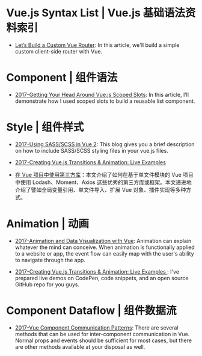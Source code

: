 # Vue.js Syntax List | Vue.js 基础语法资料索引

- [Let’s Build a Custom Vue Router](https://css-tricks.com/build-a-custom-vue-router/): In this article, we'll build a simple custom client-side router with Vue.

# Component | 组件语法

- [2017-Getting Your Head Around Vue.js Scoped Slots](https://parg.co/UPK): In this article, I’ll demonstrate how I used scoped slots to build a reusable list component.

# Style | 组件样式

- [2017-Using SASS/SCSS in Vue 2](https://medium.com/@mahesh.ks/using-sass-scss-in-vue-js-2-d472af0facf9): This blog gives you a brief description on how to include SASS/SCSS styling files in your vue.js files.

- [2017-Creating Vue.js Transitions & Animation: Live Examples](https://snipcart.com/blog/vuejs-transitions-animations)

- [在 Vue 项目中使用第三方库](https://parg.co/bf4)：本文介绍了如何在基于单文件模块的 Vue 项目中使用 Lodash、Moment、Axios 这些优秀的第三方库或框架。本文递进地介绍了譬如全局变量引用、单文件导入、扩展 Vue 对象、插件实现等多种方式。

# Animation | 动画

- [2017-Animation and Data Visualization with Vue](https://parg.co/Ud3): Animation can explain whatever the mind can conceive. When animation is functionally applied to a website or app, the event flow can easily map with the user's ability to navigate through the app.

- [2017-Creating Vue.js Transitions & Animation: Live Examples
  ](https://snipcart.com/blog/vuejs-transitions-animations): I've prepared live demos on CodePen, code snippets, and an open source GitHub repo for you guys.

# Component Dataflow | 组件数据流

- [2017-Vue Component Communication Patterns](https://parg.co/bgm): There are several methods that can be used for inter-component communication in Vue. Normal props and events should be sufficient for most cases, but there are other methods available at your disposal as well.
